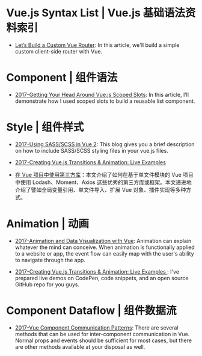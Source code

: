 # Vue.js Syntax List | Vue.js 基础语法资料索引

- [Let’s Build a Custom Vue Router](https://css-tricks.com/build-a-custom-vue-router/): In this article, we'll build a simple custom client-side router with Vue.

# Component | 组件语法

- [2017-Getting Your Head Around Vue.js Scoped Slots](https://parg.co/UPK): In this article, I’ll demonstrate how I used scoped slots to build a reusable list component.

# Style | 组件样式

- [2017-Using SASS/SCSS in Vue 2](https://medium.com/@mahesh.ks/using-sass-scss-in-vue-js-2-d472af0facf9): This blog gives you a brief description on how to include SASS/SCSS styling files in your vue.js files.

- [2017-Creating Vue.js Transitions & Animation: Live Examples](https://snipcart.com/blog/vuejs-transitions-animations)

- [在 Vue 项目中使用第三方库](https://parg.co/bf4)：本文介绍了如何在基于单文件模块的 Vue 项目中使用 Lodash、Moment、Axios 这些优秀的第三方库或框架。本文递进地介绍了譬如全局变量引用、单文件导入、扩展 Vue 对象、插件实现等多种方式。

# Animation | 动画

- [2017-Animation and Data Visualization with Vue](https://parg.co/Ud3): Animation can explain whatever the mind can conceive. When animation is functionally applied to a website or app, the event flow can easily map with the user's ability to navigate through the app.

- [2017-Creating Vue.js Transitions & Animation: Live Examples
  ](https://snipcart.com/blog/vuejs-transitions-animations): I've prepared live demos on CodePen, code snippets, and an open source GitHub repo for you guys.

# Component Dataflow | 组件数据流

- [2017-Vue Component Communication Patterns](https://parg.co/bgm): There are several methods that can be used for inter-component communication in Vue. Normal props and events should be sufficient for most cases, but there are other methods available at your disposal as well.
